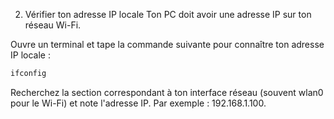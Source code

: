 2. Vérifier ton adresse IP locale
   Ton PC doit avoir une adresse IP sur ton réseau Wi-Fi.

Ouvre un terminal et tape la commande suivante pour connaître ton adresse IP locale :

```bash
ifconfig
```

Recherchez la section correspondant à ton interface réseau (souvent wlan0 pour le Wi-Fi) et note l'adresse IP. Par exemple : 192.168.1.100.
